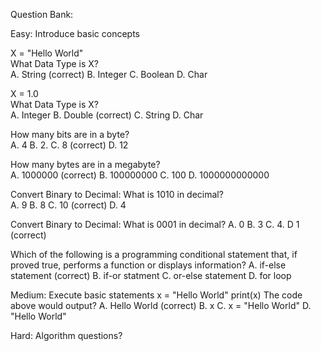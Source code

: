 Question Bank:

Easy: Introduce basic concepts

X = "Hello World"  
What Data Type is X?  
A. String (correct) B. Integer C. Boolean D. Char 

X = 1.0  
What Data Type is X?  
A. Integer B. Double (correct) C. String D. Char

How many bits are in a byte?  
A. 4 B. 2. C. 8 (correct) D. 12

How many bytes are in a megabyte?  
A. 1000000 (correct) B. 100000000 C. 100 D. 1000000000000

Convert Binary to Decimal: What is 1010 in decimal?  
A. 9 B. 8 C. 10 (correct) D. 4  

Convert Binary to Decimal: What is 0001 in decimal?
A. 0 B. 3 C. 4. D 1 (correct)

Which of the following is a programming conditional statement that, if proved true, performs a function or displays information?
A. if-else statement (correct) B. if-or statment C. or-else statement D. for loop

Medium: Execute basic statements
x = "Hello World"
print(x)
The code above would output?
A. Hello World (correct) B. x C. x = "Hello World" D. "Hello World"


Hard: Algorithm questions?

